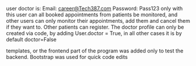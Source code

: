 user doctor is:
        Email: career@Tech387.com
        Password: Pass123
 only with this user can all booked appointments from patients be monitored, and other users can only monitor their appointments, add them and cancel them if they want to.
 Other patients can register. The doctor profile can only be created via code, by adding User.doctor = True,
 in all other cases it is by default doctor=False

 templates, or the frontend part of the program was added only to test the backend. Bootstrap was used for quick code edits

